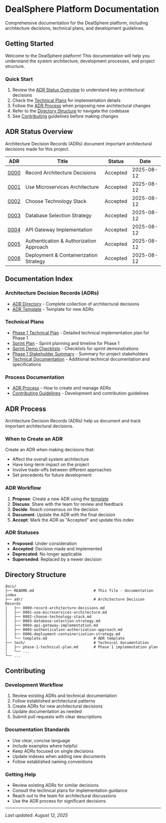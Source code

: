 # DealSphere Platform Documentation
Comprehensive documentation for the DealSphere platform, including architecture decisions, technical plans, and development guidelines.

## Getting Started
Welcome to the DealSphere platform! This documentation will help you understand the system architecture, development processes, and project structure.

### Quick Start
1. Review the [ADR Status Overview](#adr-status-overview) to understand key architectural decisions
2. Check the [Technical Plans](#technical-plans) for implementation details
3. Follow the [ADR Process](#adr-process) when proposing new architectural changes
4. Refer to the [Directory Structure](#directory-structure) to navigate the codebase
5. See [Contributing](#contributing) guidelines before making changes

## ADR Status Overview
Architecture Decision Records (ADRs) document important architectural decisions made for this project.

| ADR | Title | Status | Date |
|-----|-------|--------|---------|
| [0000](./adr/0000-record-architecture-decisions.md) | Record Architecture Decisions | Accepted | 2025-08-12 |
| [0001](./adr/0001-use-microservices-architecture.md) | Use Microservices Architecture | Accepted | 2025-08-12 |
| [0002](./adr/0002-choose-technology-stack.md) | Choose Technology Stack | Accepted | 2025-08-12 |
| [0003](./adr/0003-database-selection-strategy.md) | Database Selection Strategy | Accepted | 2025-08-12 |
| [0004](./adr/0004-api-gateway-implementation.md) | API Gateway Implementation | Accepted | 2025-08-12 |
| [0005](./adr/0005-authentication-authorization-approach.md) | Authentication & Authorization Approach | Accepted | 2025-08-12 |
| [0006](./adr/0006-deployment-containerization-strategy.md) | Deployment & Containerization Strategy | Accepted | 2025-08-12 |

## Documentation Index

### Architecture Decision Records (ADRs)
- [ADR Directory](./adr/) - Complete collection of architectural decisions
- [ADR Template](./adr/template.md) - Template for new ADRs

### Technical Plans
- [Phase 1 Technical Plan](./tech/phase-1-technical-plan.md) - Detailed technical implementation plan for Phase 1
- [Sprint Plan](./tech/sprint-plan-phase-1.md) - Sprint planning and timeline for Phase 1
- [Sprint Demo Checklists](./tech/sprint-demo-checklists.md) - Checklists for sprint demonstrations
- [Phase 1 Stakeholder Summary](./tech/phase-1-stakeholder-summary.md) - Summary for project stakeholders
- [Technical Documentation](./tech/) - Additional technical documentation and specifications

### Process Documentation
- [ADR Process](#adr-process) - How to create and manage ADRs
- [Contributing Guidelines](#contributing) - Development and contribution guidelines

## ADR Process
Architecture Decision Records (ADRs) help us document and track important architectural decisions.

### When to Create an ADR
Create an ADR when making decisions that:
- Affect the overall system architecture
- Have long-term impact on the project
- Involve trade-offs between different approaches
- Set precedents for future development

### ADR Workflow
1. **Propose**: Create a new ADR using the [template](./adr/template.md)
2. **Discuss**: Share with the team for review and feedback
3. **Decide**: Reach consensus on the decision
4. **Document**: Update the ADR with the final decision
5. **Accept**: Mark the ADR as "Accepted" and update this index

### ADR Statuses
- **Proposed**: Under consideration
- **Accepted**: Decision made and implemented
- **Deprecated**: No longer applicable
- **Superseded**: Replaced by a newer decision

## Directory Structure
```
docs/
├── README.md                           # This file - documentation index
├── adr/                                # Architecture Decision Records
│   ├── 0000-record-architecture-decisions.md
│   ├── 0001-use-microservices-architecture.md
│   ├── 0002-choose-technology-stack.md
│   ├── 0003-database-selection-strategy.md
│   ├── 0004-api-gateway-implementation.md
│   ├── 0005-authentication-authorization-approach.md
│   ├── 0006-deployment-containerization-strategy.md
│   └── template.md                     # ADR template
├── tech/                               # Technical documentation
│   ├── phase-1-technical-plan.md       # Phase 1 implementation plan
│   └── ...
└── ...
```

## Contributing

### Development Workflow
1. Review existing ADRs and technical documentation
2. Follow established architectural patterns
3. Create ADRs for new architectural decisions
4. Update documentation as needed
5. Submit pull requests with clear descriptions

### Documentation Standards
- Use clear, concise language
- Include examples where helpful
- Keep ADRs focused on single decisions
- Update indexes when adding new documents
- Follow established naming conventions

### Getting Help
- Review existing ADRs for similar decisions
- Consult the technical plans for implementation guidance
- Reach out to the team for architectural discussions
- Use the ADR process for significant decisions

---
*Last updated: August 12, 2025*
